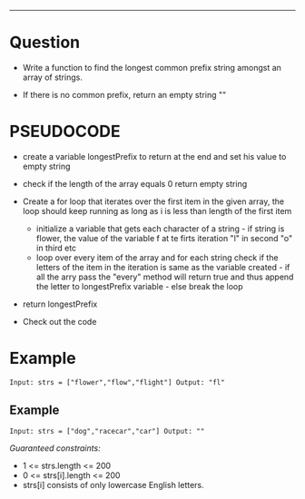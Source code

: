 ---

# Question

- Write a function to find the longest common prefix string amongst an array of strings.

- If there is no common prefix, return an empty string ""

# PSEUDOCODE

- create a variable longestPrefix to return at the end and set his value to empty string
- check if the length of the array equals 0 return empty string

- Create a for loop that iterates over the first item in the given array, the loop should keep running as long as i is less than length of the first item

  - initialize a variable that gets each character of a string - if string is flower, the value of the variable f at te firts iteration "l" in second "o" in third etc
  - loop over every item of the array and for each string check if the letters of the item in the iteration is same as the variable created - if all the arry pass the "every" method will return true and thus append the letter to longestPrefix variable - else break the loop

- return longestPrefix

- Check out the code

# **Example**

`Input: strs = ["flower","flow","flight"]
Output: "fl"`

## **Example**

`Input: strs = ["dog","racecar","car"]
Output: ""`

_Guaranteed constraints:_

- 1 <= strs.length <= 200
- 0 <= strs[i].length <= 200
- strs[i] consists of only lowercase English letters.
